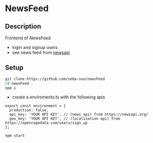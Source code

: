 # NewsFeed

## Description
Frontend of NewsFeed
- login and signup users
- see news feed from [newsapi](https://newsapi.org/)

## Setup
```bash
git clone https://github.com/seba-nuo/newsFeed
cd newsFeed
npm i 
```
- create a enviroments.ts with the following apis
```
export const environment = {
  production: false,
  api_key: 'YOUR API KEY', // (news api) from https://newsapi.org/ 
  geo_key: 'YOUR API KEY', // (localization api) from https://opencagedata.com/users/sign_up
};
```
`npm start`

